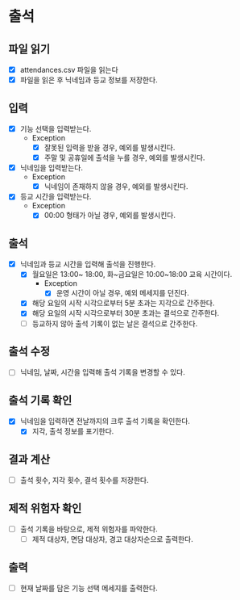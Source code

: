 # 출석

## 파일 읽기
- [x] attendances.csv 파일을 읽는다
- [x] 파일을 읽은 후 닉네임과 등교 정보를 저장한다.

## 입력
- [x] 기능 선택을 입력받는다.
  - Exception
    - [x] 잘못된 입력을 받을 경우, 예외를 발생시킨다.
    - [x] 주말 및 공휴일에 출석을 누를 경우, 예외를 발생시킨다.
- [x] 닉네임을 입력받는다.
  - Exception
    - [x] 닉네임이 존재하지 않을 경우, 예외를 발생시킨다.
- [x] 등교 시간을 입력받는다.
  - Exception
    - [x] 00:00 형태가 아닐 경우, 예외를 발생시킨다.

## 출석
- [x] 닉네임과 등교 시간을 입력해 출석을 진행한다.
  - [x] 월요일은 13:00~ 18:00, 화~금요일은 10:00~18:00 교육 시간이다.
    - Exception
      - [x] 운영 시간이 아닐 경우, 예외 메세지를 던진다.
  - [x] 해당 요일의 시작 시각으로부터 5분 초과는 지각으로 간주한다.
  - [x] 해당 요일의 시작 시각으로부터 30분 초과는 결석으로 간주한다.
  - [ ] 등교하지 않아 출석 기록이 없는 날은 결석으로 간주한다.

## 출석 수정
- [ ] 닉네임, 날짜, 시간을 입력해 출석 기록을 변경할 수 있다.

## 출석 기록 확인
- [x] 닉네임을 입력하면 전날까지의 크루 출석 기록을 확인한다.
  - [x] 지각, 출석 정보를 표기한다.

## 결과 계산
- [ ] 출석 횟수, 지각 횟수, 결석 횟수를 저장한다.

## 제적 위험자 확인
- [ ] 출석 기록을 바탕으로, 제적 위험자를 파악한다.
  - [ ] 제적 대상자, 면담 대상자, 경고 대상자순으로 출력한다.

## 출력
- [ ] 현재 날짜를 담은 기능 선택 메세지를 출력한다.